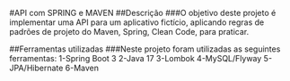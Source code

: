 #API com SPRING e MAVEN
##Descrição
###O objetivo deste projeto é implementar uma API para um aplicativo fictício, aplicando regras de padrões de projeto do Maven, Spring, Clean Code, para praticar.

##Ferramentas utilizadas
###Neste projeto foram utilizadas as seguintes ferramentas:
1-Spring Boot 3
2-Java 17
3-Lombok
4-MySQL/Flyway
5-JPA/Hibernate
6-Maven
